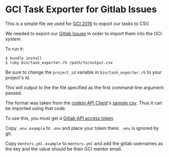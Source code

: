 # GCI Task Exporter for Gitlab Issues

This is a simple file we used for [GCI 2016](https://codein.withgoogle.com) to export our tasks to CSV.

We needed to export our [Gitlab Issues](https://gitlab.com/librehealth/gci/issues) in order to import them into the GCI system.

To run it:

``` shell
$ bundle install
$ ruby bin/task_exporter.rb /path/to/output.csv
```
Be sure to change the `project_id` variable in `bin/task_exporter.rb` to your project's id.

This will output to the the file specified as the first command-line argument passed.

The format was taken from the [codein API Client](https://code.googlesource.com/codein/api)'s [sample csv](https://code.googlesource.com/codein/api/+/master/sample.csv). Thus it can be imported using that code.

To use this, you must get a [Gitlab API access token](https://gitlab.com/profile/personal_access_tokens).

Copy `.env.example` to `.env` and place your token there. `.env` is ignored by git.

Copy `mentors.yml.example` to `mentors.yml` and add the gitlab usernames as the key and the value should be their GCI mentor email.
